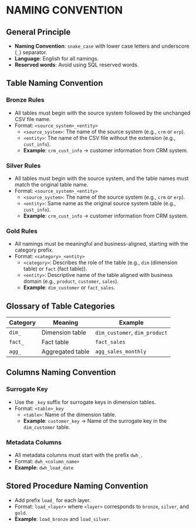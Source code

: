 # NAMING CONVENTION

## General Principle
- **Naming Convention**: `snake_case` with lower case letters and underscore (`_`) separator.
- **Language**: English for all namings.
- **Reserved words**: Avoid using SQL reserved words.

## Table Naming Convention

### Bronze Rules
- All tables must begin with the source system followed by the unchanged CSV file name.
- Format: `<source_system>_<entity>`
  - `<source_system>`: The name of the source system (e.g., `crm` or `erp`).
  - `<entity>`: The name of the CSV file without the extension (e.g., `cust_info`).
  - **Example**: `crm_cust_info` → customer information from CRM system.

### Silver Rules
- All tables must begin with the source system, and the table names must match the original table name.
- Format: `<source_system>_<entity>`
  - `<source_system>`: The name of the source system (e.g., `crm` or `erp`).
  - `<entity>`: Same name as the original source system table (e.g., `cust_info`).
  - **Example**: `crm_cust_info` → customer information from CRM system.

### Gold Rules
- All namings must be meaningful and business-aligned, starting with the category prefix.
- Format: `<category>_<entity>`
  - `<category>`: Describes the role of the table (e.g., `dim` (dimension table) or `fact` (fact table)).
  - `<entity>`: Descriptive name of the table aligned with business domain (e.g., `product`, `customer`, `sales`).
  - **Example**: `dim_customer` or `fact_sales`.

## Glossary of Table Categories

| Category | Meaning           | Example             |
|----------|------------------|---------------------|
| `dim_`   | Dimension table   | `dim_customer`, `dim_product` |
| `fact_`  | Fact table        | `fact_sales` |
| `agg_`   | Aggregated table  | `agg_sales_monthly` |

## Columns Naming Convention

### Surrogate Key
- Use the `_key` suffix for surrogate keys in dimension tables.
- Format: `<table>_key`
  - `<table>`: Name of the dimension table.
  - **Example**: `customer_key` → Name of the surrogate key in the `dim_customer` table.

### Metadata Columns
- All metadata columns must start with the prefix `dwh_`.
- Format: `dwh_<column_name>`
- **Example**: `dwh_load_date`

## Stored Procedure Naming Convention
- Add prefix `load_` for each layer.
- Format: `load_<layer>` where `<layer>` corresponds to `bronze`, `silver`, and `gold`.
- **Example**: `load_bronze` and `load_silver`.
